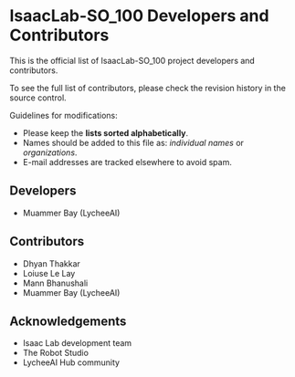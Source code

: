 # IsaacLab-SO_100 Developers and Contributors

This is the official list of IsaacLab-SO_100 project developers and contributors.

To see the full list of contributors, please check the revision history in the source control.

Guidelines for modifications:

- Please keep the **lists sorted alphabetically**.
- Names should be added to this file as: _individual names_ or _organizations_.
- E-mail addresses are tracked elsewhere to avoid spam.

## Developers

- Muammer Bay (LycheeAI)

## Contributors

- Dhyan Thakkar
- Loiuse Le Lay
- Mann Bhanushali
- Muammer Bay (LycheeAI)

## Acknowledgements

- Isaac Lab development team
- The Robot Studio
- LycheeAI Hub community
